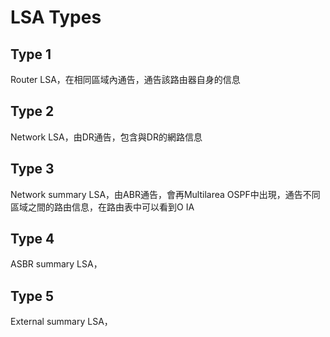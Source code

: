 # LSA Types #

## Type 1 ##

Router LSA，在相同區域內通告，通告該路由器自身的信息

## Type 2 ##

Network LSA，由DR通告，包含與DR的網路信息

## Type 3 ##

Network summary LSA，由ABR通告，會再Multilarea OSPF中出現，通告不同區域之間的路由信息，在路由表中可以看到O IA

## Type 4 ##

ASBR summary LSA，

## Type 5 ##

External summary LSA，
